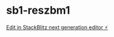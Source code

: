 # sb1-reszbm1

[Edit in StackBlitz next generation editor ⚡️](https://stackblitz.com/~/github.com/Afrik-bot/sb1-reszbm1)